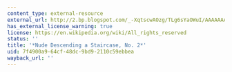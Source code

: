 ```yaml
---
content_type: external-resource
external_url: http://2.bp.blogspot.com/_-XqtscwAOzg/TLg6sYaOWuI/AAAAAAAAAwA/kNB8kOJOWu0/s1600/nude+_no2.jpg
has_external_license_warning: true
license: https://en.wikipedia.org/wiki/All_rights_reserved
status: ''
title: '*Nude Descending a Staircase, No. 2*'
uid: 7f4900a9-64cf-48dc-9bd9-2110c59ebbea
wayback_url: ''
---
```

